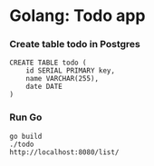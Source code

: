 # Golang: Todo app

### Create table todo in Postgres
```
CREATE TABLE todo ( 
	id SERIAL PRIMARY key, 
	name VARCHAR(255), 
	date DATE 
)
```

### Run Go
```
go build 
./todo 
http://localhost:8080/list/ 
```
